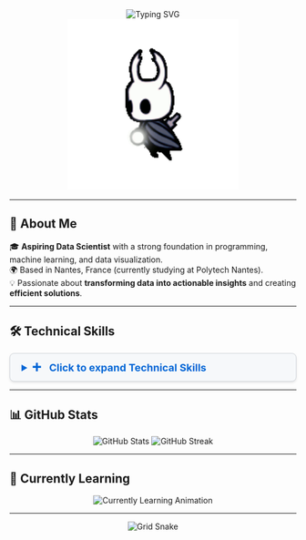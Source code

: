 
<div align="center">
  <img src="https://readme-typing-svg.demolab.com?font=Fira+Code&size=32&duration=3000&pause=1000&color=36BCF7&center=true&vCenter=true&width=800&lines=Welcome+to+my+GitHub+%F0%9F%91%8B;I'm+a+Data+Science+Student+%F0%9F%93%8A;Passionate+about+Coding+%26+Analytics+%F0%9F%92%BB" alt="Typing SVG" />
</div>

<div align="center">
  <img src="https://github.com/oustra/oustra/raw/main/hk.gif" width="300" height="300"/>
</div>


---


## 🚀 About Me


🎓 **Aspiring Data Scientist** with a strong foundation in programming, machine learning, and data visualization.  
🌍 Based in Nantes, France (currently studying at Polytech Nantes).  
💡 Passionate about **transforming data into actionable insights** and creating **efficient solutions**.  

---

## 🛠️ Technical Skills
<details>
<summary style="cursor: pointer; font-weight: bold; font-size: 18px; color: #0366d6; background-color: #f6f8fa; padding: 12px 20px; border-radius: 8px; border: 1px solid #d1d5da; transition: all 0.3s ease-in-out; box-shadow: 0 2px 4px rgba(0, 0, 0, 0.1);">
  <span style="margin-right: 10px; font-size: 20px;">➕</span> Click to expand Technical Skills
</summary>

  
### Programming Languages
<p>
  <img src="https://cdn.jsdelivr.net/gh/devicons/devicon/icons/python/python-original.svg" alt="Python" width="50" height="50"/>
  <img src="https://cdn.jsdelivr.net/gh/devicons/devicon/icons/java/java-original.svg" alt="Java" width="50" height="50"/>
  <img src="https://cdn.jsdelivr.net/gh/devicons/devicon/icons/cplusplus/cplusplus-original.svg" alt="C++" width="50" height="50"/>
</p>


### Frameworks and Libraries
<p>
  <img src="https://cdn.jsdelivr.net/gh/devicons/devicon/icons/tensorflow/tensorflow-original.svg" alt="TensorFlow" width="50" height="50"/>
  <img src="https://cdn.jsdelivr.net/gh/devicons/devicon/icons/pandas/pandas-original.svg" alt="Pandas" width="50" height="50"/>
  <img src="https://cdn.jsdelivr.net/gh/devicons/devicon/icons/numpy/numpy-original.svg" alt="NumPy" width="50" height="50"/>
  <img src="https://cdn.jsdelivr.net/gh/devicons/devicon/icons/pytorch/pytorch-original.svg" alt="PyTorch" width="50" height="50"/>
</p>

### Databases
<p>
  <img src="https://cdn.jsdelivr.net/gh/devicons/devicon/icons/mysql/mysql-original.svg" alt="MySQL" width="50" height="50"/>
  <img src="https://cdn.jsdelivr.net/gh/devicons/devicon/icons/sqlite/sqlite-original.svg" alt="SQLite" width="50" height="50"/>
  <img src="https://cdn.jsdelivr.net/gh/devicons/devicon/icons/mongodb/mongodb-original.svg" alt="MongoDB" width="50" height="50"/>
</p>

### Tools and Platforms
<p>
  <img src="https://cdn.jsdelivr.net/gh/devicons/devicon/icons/docker/docker-original.svg" alt="Docker" width="50" height="50"/>
  <img src="https://cdn.jsdelivr.net/gh/devicons/devicon/icons/googlecloud/googlecloud-original.svg" alt="Google Cloud" width="50" height="50"/>
  <img src="https://upload.wikimedia.org/wikipedia/commons/c/cf/New_Power_BI_Logo.svg" alt="Power BI" width="50" height="50"/>
  <img src="https://cdn.jsdelivr.net/gh/devicons/devicon/icons/git/git-original.svg" alt="Git" width="50" height="50"/>
  <img src="https://cdn.jsdelivr.net/gh/devicons/devicon/icons/jupyter/jupyter-original-wordmark.svg" alt="Jupyter" width="50" height="50"/>
  <img src="https://cdn.worldvectorlogo.com/logos/tableau-software.svg" alt="Tableau" width="50" height="50"/>
</p>

</details>

---

## 📊 GitHub Stats

<div align="center">
  <img src="https://github-readme-stats.vercel.app/api?username=Oustra&show_icons=true&theme=tokyonight" alt="GitHub Stats" />
  <img src="https://github-readme-streak-stats.herokuapp.com?user=Oustra&theme=tokyonight" alt="GitHub Streak" />
</div>

---

## 🧠 Currently Learning

<div align="center">
  <img src="https://readme-typing-svg.demolab.com?font=Fira+Code&weight=600&size=20&pause=1000&color=36BCF7&center=true&vCenter=true&width=600&lines=Advanced+Machine+Learning+Techniques;Mastering+Dockerized+Data+Pipelines;Exploring+Cloud+Platforms+for+Data+Solutions" alt="Currently Learning Animation" />
</div>
  
---
<div align="center">
  <img src="https://media.giphy.com/media/3o6Zt8J9qB0O5z1z4I/giphy.gif" alt="Grid Snake" width="300"/>
</div>
